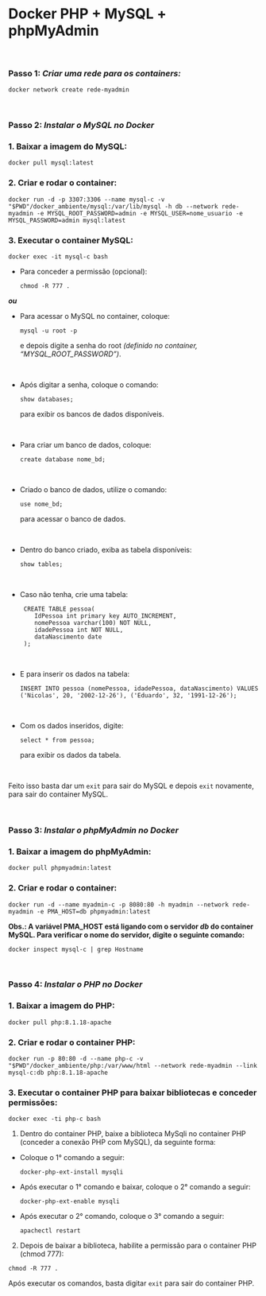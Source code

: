 # Docker PHP + MySQL + phpMyAdmin
&nbsp;
### Passo 1: *Criar uma rede para os containers:*
```
docker network create rede-myadmin
```
&nbsp;
### Passo 2: *Instalar o MySQL no Docker*  
### 1. Baixar a imagem do MySQL:
````
docker pull mysql:latest
````
### 2. Criar e rodar o container:
````
docker run -d -p 3307:3306 --name mysql-c -v "$PWD"/docker_ambiente/mysql:/var/lib/mysql -h db --network rede-myadmin -e MYSQL_ROOT_PASSWORD=admin -e MYSQL_USER=nome_usuario -e MYSQL_PASSWORD=admin mysql:latest
````
### 3. Executar o container MySQL:
````
docker exec -it mysql-c bash
````
- Para conceder a permissão (opcional):
  ````
  chmod -R 777 .
  ````

**_ou_**

- Para acessar o MySQL no container, coloque:
  ````
  mysql -u root -p
  ````

  e depois digite a senha do root _(definido no container, “MYSQL_ROOT_PASSWORD”)_.

&nbsp;

- Após digitar a senha, coloque o comando:
  ````
  show databases;
  ````

  para exibir os bancos de dados disponíveis. 

&nbsp;

- Para criar um banco de dados, coloque:
  ````
  create database nome_bd;
  ````

&nbsp;

- Criado o banco de dados, utilize o comando:
  ````
  use nome_bd;
  ````

  para acessar o banco de dados.

&nbsp;

- Dentro do banco criado, exiba as tabela disponíveis:
  ````
  show tables;
  ````

&nbsp;

- Caso não tenha, crie uma tabela:
  ````
   CREATE TABLE pessoa(
      IdPessoa int primary key AUTO_INCREMENT,
      nomePessoa varchar(100) NOT NULL,
      idadePessoa int NOT NULL,
      dataNascimento date
   );
  ````

&nbsp;

- E para inserir os dados na tabela:
  ````
  INSERT INTO pessoa (nomePessoa, idadePessoa, dataNascimento) VALUES ('Nicolas', 20, '2002-12-26'), ('Eduardo', 32, '1991-12-26');
  ````

&nbsp;

- Com os dados inseridos, digite:
  ````
  select * from pessoa;
  ````
  para exibir os dados da tabela.

&nbsp;

Feito isso basta dar um ````exit```` para sair do MySQL e depois ````exit```` novamente, para sair do container MySQL.

&nbsp;
### Passo 3: *Instalar o phpMyAdmin no Docker*
### 1. Baixar a imagem do phpMyAdmin:
````
docker pull phpmyadmin:latest
````
### 2. Criar e rodar o container:
````
docker run -d --name myadmin-c -p 8080:80 -h myadmin --network rede-myadmin -e PMA_HOST=db phpmyadmin:latest
````
**Obs.: A variável PMA_HOST está ligando com o servidor _db_ do container MySQL. Para verificar o nome do servidor, digite o seguinte comando:**
````
docker inspect mysql-c | grep Hostname
````
&nbsp;
### Passo 4: *Instalar o PHP no Docker*
### 1. Baixar a imagem do PHP:
````
docker pull php:8.1.18-apache
````
### 2. Criar e rodar o container PHP:
````
docker run -p 80:80 -d --name php-c -v "$PWD"/docker_ambiente/php:/var/www/html --network rede-myadmin --link mysql-c:db php:8.1.18-apache
````
### 3. Executar o container PHP para baixar bibliotecas e conceder permissões:
````
docker exec -ti php-c bash
````
1. Dentro do container PHP, baixe a biblioteca MySqli no container PHP (conceder a conexão PHP com MySQL), da seguinte forma:
  - Coloque o 1° comando a seguir:
    ````
    docker-php-ext-install mysqli
    ````
  - Após executar o 1° comando e baixar, coloque o 2° comando a seguir:
    ````
    docker-php-ext-enable mysqli
    ````
  - Após executar o 2° comando, coloque o 3° comando a seguir:
    ````
    apachectl restart
    ````
2. Depois de baixar a biblioteca, habilite a permissão para o container PHP (chmod 777):
  ````
  chmod -R 777 .
  ````
Após executar os comandos, basta digitar ````exit```` para sair do container PHP.



